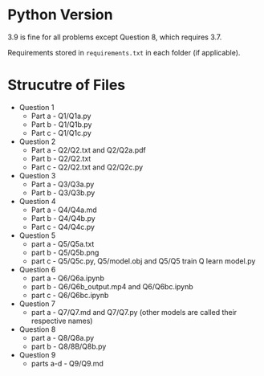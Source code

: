 # Python Version

3.9 is fine for all problems except Question 8, which requires 3.7.

Requirements stored in `requirements.txt` in each folder (if applicable).

# Strucutre of Files

- Question 1
  - Part a - Q1/Q1a.py
  - Part b - Q1/Q1b.py
  - Part c - Q1/Q1c.py
- Question 2
  - Part a - Q2/Q2.txt and Q2/Q2a.pdf
  - Part b - Q2/Q2.txt
  - Part c - Q2/Q2.txt and Q2/Q2c.py
- Question 3
  - Part a - Q3/Q3a.py
  - Part b - Q3/Q3b.py
- Question 4
  - Part a - Q4/Q4a.md
  - Part b - Q4/Q4b.py
  - Part c - Q4/Q4c.py
- Question 5
  - part a - Q5/Q5a.txt
  - part b - Q5/Q5b.png
  - part c - Q5/Q5c.py, Q5/model.obj and Q5/Q5 train Q learn model.py
- Question 6
  - part a - Q6/Q6a.ipynb
  - part b - Q6/Q6b_output.mp4 and Q6/Q6bc.ipynb
  - part c - Q6/Q6bc.ipynb
- Question 7
  - part a - Q7/Q7.md and Q7/Q7.py (other models are called their respective names)
- Question 8
  - part a - Q8/Q8a.py
  - part b - Q8/8B/Q8b.py
- Question 9
  - parts a-d - Q9/Q9.md


